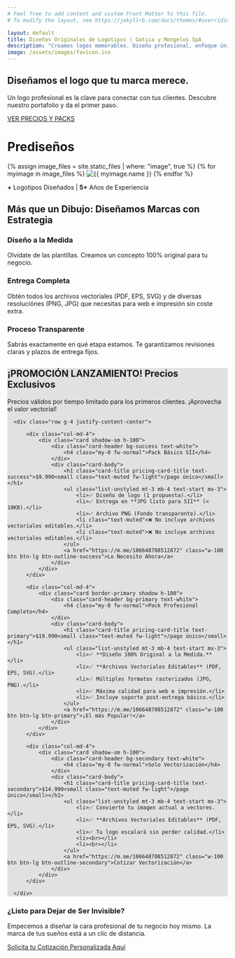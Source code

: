 ```yaml
---
# Feel free to add content and custom Front Matter to this file.
# To modify the layout, see https://jekyllrb.com/docs/themes/#overriding-theme-defaults

layout: default
title: Diseños Originales de Logotipos | Gatica y Mongelos SpA
description: "Creamos logos memorables. Diseño profesional, enfoque único y derechos de autor reservados para tu marca."
image: /assets/images/favicon.ico
---
```



<section class="hero-section text-center pt-5 pb-5">
  <div class="container">
    <h1 class="display-4 fw-light">Diseñamos el logo que tu marca merece.</h1>
      <p class="lead">Un logo profesional es la clave para conectar con tus clientes. Descubre nuestro portafolio y da el primer paso.</p>
        <a href="#planes-promo" class="btn btn-primary btn-lg mt-3 shadow-lg">
                VER PRECIOS Y PACKS
        </a>
  </div>
</section>

# Prediseños

<div class="logo-gallery">
  {% assign image_files = site.static_files | where: "image", true %}
  {% for myimage in image_files %}
    <img class="gallery-item" src="{{ myimage.path }}" alt="{{ myimage.name }}">
  {% endfor %}
</div>

<section class="py-4">
        <div class="container text-center">
            <p class="text-secondary mb-0"><strong>+</strong> Logotipos Diseñados | <strong>5+</strong> Años de Experiencia</p>
        </div>
    </section>

<section id="servicios" class="py-5">
        <div class="container text-center">
            <h2 class="display-5 fw-bold mb-5 pt-5">Más que un Dibujo: Diseñamos Marcas con Estrategia</h2>
            <div class="row g-4">
                <div class="col-md-4">
                    <div class="icon-box">
                        <i class="bi bi-vector-pen fs-1 text-primary mb-3"></i> <h3 class="h5 fw-bold">Diseño a la Medida</h3>
                        <p>Olvídate de las plantillas. Creamos un concepto 100% original para tu negocio.</p>
                    </div>
                </div>
                <div class="col-md-4">
                    <div class="icon-box">
                        <i class="bi bi-folder2-open fs-1 text-primary mb-3"></i>
                        <h3 class="h5 fw-bold">Entrega Completa</h3>
                        <p>Obtén todos los archivos vectoriales (PDF, EPS, SVG) y de diversas resoluciónes (PNG, JPG) que necesitas para web e impresión sin coste extra.</p>
                    </div>
                </div>
                <div class="col-md-4">
                    <div class="icon-box">
                        <i class="bi bi-clock-history fs-1 text-primary mb-3"></i>
                        <h3 class="h5 fw-bold">Proceso Transparente</h3>
                        <p>Sabrás exactamente en qué etapa estamos. Te garantizamos revisiones claras y plazos de entrega fijos.</p>
                    </div>
                </div>
            </div>
        </div>
    </section>

<section id="planes-promo" class="py-5  container ">
  <div class="container text-center pb-5 rounded-4 " style="background-color: #e1e1e1;">
      <h2 class="display-5 fw-bold mb-5 text-primary pt-4">¡PROMOCIÓN LANZAMIENTO! Precios Exclusivos</h2>
      <p class="lead mb-5 text-danger fw-bold">Precios válidos por tiempo limitado para los primeros clientes. ¡Aprovecha el valor vectorial!</p>

      <div class="row g-4 justify-content-center">

          <div class="col-md-4">
              <div class="card shadow-sm h-100">
                  <div class="card-header bg-success text-white">
                      <h4 class="my-0 fw-normal">Pack Básico SII</h4>
                  </div>
                  <div class="card-body">
                      <h1 class="card-title pricing-card-title text-success">$9.990<small class="text-muted fw-light">/pago único</small></h1>
                      <ul class="list-unstyled mt-3 mb-4 text-start mx-3">
                          <li>✅ Diseño de logo (1 propuesta).</li>
                          <li>✅ Entrega en **JPG listo para SII** (< 10KB).</li>
                          <li>✅ Archivo PNG (Fondo transparente).</li>
                          <li class="text-muted">❌ No incluye archivos vectoriales editables.</li>
                          <li class="text-muted">❌ No incluye archivos vectoriales editables.</li>
                      </ul>
                      <a href="https://m.me/106648708512872" class="w-100 btn btn-lg btn-outline-success">Lo Necesito Ahora</a>
                  </div>
              </div>
          </div>

          <div class="col-md-4">
              <div class="card border-primary shadow h-100">
                  <div class="card-header bg-primary text-white">
                      <h4 class="my-0 fw-normal">Pack Profesional Completo</h4>
                  </div>
                  <div class="card-body">
                      <h1 class="card-title pricing-card-title text-primary">$19.990<small class="text-muted fw-light">/pago único</small></h1>
                      <ul class="list-unstyled mt-3 mb-4 text-start mx-3">
                          <li>✅ **Diseño 100% Original a la Medida.**</li>
                          <li>✅ **Archivos Vectoriales Editables** (PDF, EPS, SVG).</li>
                          <li>✅ Múltiples formatos rasterizados (JPG, PNG).</li>
                          <li>✅ Máxima calidad para web e impresión.</li>
                          <li>✅ Incluye soporte post-entrega básico.</li>
                      </ul>
                      <a href="https://m.me/106648708512872" class="w-100 btn btn-lg btn-primary">¡El más Popular!</a>
                  </div>
              </div>
          </div>

          <div class="col-md-4">
              <div class="card shadow-sm h-100">
                  <div class="card-header bg-secondary text-white">
                      <h4 class="my-0 fw-normal">Solo Vectorización</h4>
                  </div>
                  <div class="card-body">
                      <h1 class="card-title pricing-card-title text-secondary">$14.990<small class="text-muted fw-light">/pago único</small></h1>
                      <ul class="list-unstyled mt-3 mb-4 text-start mx-3">
                          <li>✅ Convierte tu imagen actual a vectores.</li>
                          <li>✅ **Archivos Vectoriales Editables** (PDF, EPS, SVG).</li>
                          <li>✅ Tu logo escalará sin perder calidad.</li>
                          <li><br></li>
                          <li><br></li>
                      </ul>
                      <a href="https://m.me/106648708512872" class="w-100 btn btn-lg btn-outline-secondary">Cotizar Vectorización</a>
                  </div>
              </div>
          </div>

      </div>
  </div>
</section>

<section class="py-5 bg-dark text-white text-center">
<div class="container">
    <h3 class="mb-4 display-6 fw-bold">¿Listo para Dejar de Ser Invisible?</h3>
    <p class="lead mb-4">Empecemos a diseñar la cara profesional de tu negocio hoy mismo. La marca de tus sueños está a un clic de distancia.</p>
    <a href="https://m.me/106648708512872" class="btn btn-warning btn-lg fw-bold">Solicita tu Cotización Personalizada Aquí</a>
</div>
</section>
